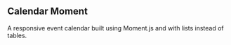 <h2>Calendar Moment</h2>
<p>A responsive event calendar built using Moment.js and with lists instead of tables.</p>
